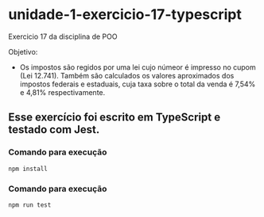 # unidade-1-exercicio-17-typescript
Exercicio 17 da disciplina de POO

Objetivo: 

- Os impostos são regidos por uma lei cujo númeor é impresso no cupom (Lei 12.741). Também são calculados os valores aproximados dos impostos federais e estaduais, cuja taxa sobre o total da venda é 7,54% e 4,81% respectivamente.

## Esse exercício foi escrito em TypeScript e testado com Jest.

### Comando para execução
`npm install`

### Comando para execução
`npm run test`
